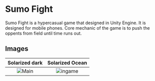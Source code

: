 # Sumo Fight
Sumo Fight is a hypercasual game that designed in Unity Engine. It is designed for mobile phones. Core mechanic of the game is to push the oppents from field until time runs out.

## Images
Solarized dark             |  Solarized Ocean
:-------------------------:|:-------------------------:
![Main](https://github.com/ensyaz/CaseStudySumo/assets/45393463/8ad86418-1bc5-46aa-aca5-882470308c4d) |  ![ingame](https://github.com/ensyaz/CaseStudySumo/assets/45393463/383c02c9-5605-42e2-979e-005bfb572e27)


